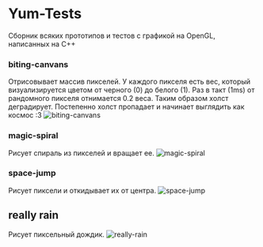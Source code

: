 # Yum-Tests
Сборник всяких прототипов и тестов с графикой на OpenGL, написанных на C++

### biting-canvans
Отрисовывает массив пикселей. У каждого пикселя есть вес, который визуализируется цветом от черного (0) до белого (1). Раз в такт (1ms) от рандомного пикселя отнимается 0.2 веса. Таким образом холст деградирует. Постепенно холст пропадает и начинает выглядить как космос :3
![biting-canvans](https://i.imgur.com/TUdFQx3.gif)

### magic-spiral
Рисует спираль из пикселей и вращает ее.
![magic-spiral](https://i.imgur.com/2H7Lp1v.gif)

### space-jump
Рисует пиксели и откидывает их от центра.
![space-jump](https://i.imgur.com/iCMnS5M.gif)

## really rain
Рисует пиксельный дождик.
![really-rain](https://i.imgur.com/vr7Lcbf.gifv)
